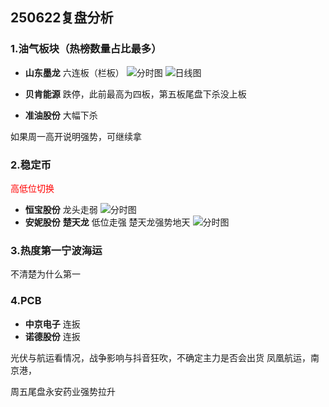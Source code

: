 ## 250622复盘分析

### 1.油气板块（热榜数量占比最多）

- **山东墨龙** 六连板（栏板）
![分时图](/A-market/assets/figures/daily/2025/June/06-22/1.png)
![日线图](/A-market/assets/figures/daily/2025/June/06-22/2.png)

- **贝肯能源** 跌停，此前最高为四板，第五板尾盘下杀没上板
- **准油股份** 大幅下杀

如果周一高开说明强势，可继续拿

### 2.稳定币  

<span style="color:red">高低位切换</span>

 - **恒宝股份** 龙头走弱
 ![分时图](/A-market/assets/figures/daily/2025/June/06-22/3.png)
 - **安妮股份**  **楚天龙** 低位走强
    楚天龙强势地天
![分时图](/A-market/assets/figures/daily/2025/June/06-22/4.png)

### 3.热度第一宁波海运
不清楚为什么第一

### 4.PCB

- **中京电子** 连扳
- **诺德股份** 连扳

光伏与航运看情况，战争影响与抖音狂吹，不确定主力是否会出货
凤凰航运，南京港，

周五尾盘永安药业强势拉升
  

